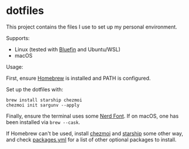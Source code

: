 # dotfiles

This project contains the files I use to set up my personal environment.

Supports:

- Linux (tested with [Bluefin](https://projectbluefin.io/) and Ubuntu/WSL)
- macOS

Usage:

First, ensure [Homebrew](https://brew.sh/) is installed and PATH is configured.

Set up the dotfiles with:

```
brew install starship chezmoi
chezmoi init sargunv --apply
```

Finally, ensure the terminal uses some [Nerd Font](https://www.nerdfonts.com/). If
on macOS, one has been installed via `brew --cask`.

If Homebrew can't be used, install [chezmoi](https://www.chezmoi.io/) and
[starship](https://starship.rs/) some other way, and check
[packages.yml](./.chezmoidata/packages.yml) for a list of other optional packages to install.
